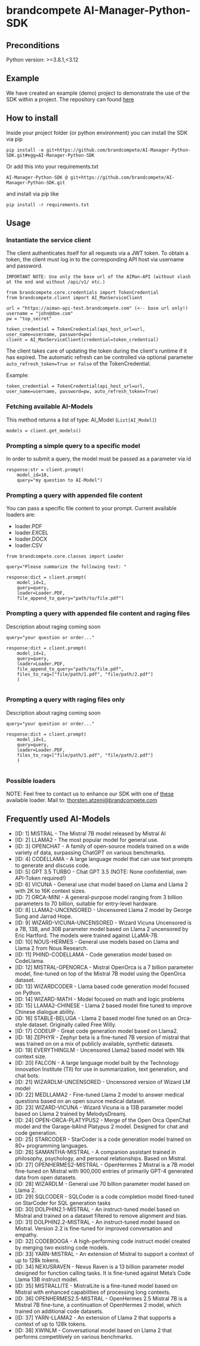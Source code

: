 # brandcompete AI-Manager-Python-SDK

## Preconditions

Python version: >=3.8.1,<3.12

## Example
We have created an example (demo) project to demonstrate the use of the SDK within a project.
The repository can found [here](https://github.com/brandcompete/AI-Manager-Usage-Example)

## How to install

Inside your project folder (or python environment) you can install the SDK via pip
```
pip install -e git+https://github.com/brandcompete/AI-Manager-Python-SDK.git#egg=AI-Manager-Python-SDK
```

Or add this into your requirements.txt
```
AI-Manager-Python-SDK @ git+https://github.com/brandcompete/AI-Manager-Python-SDK.git
```
and install via pip like
```
pip install -r requirements.txt
```


## Usage

### Instantiate the service client

The client authenticates itself for all requests via a JWT token. 
To obtain a token, the client must log in to the corresponding API host via username and password.

```
IMPORTANT NOTE: Use only the base url of the AIMan-API (without slash at the end and without /api/v1/ etc.)
```

```
from brandcompete.core.credentials import TokenCredential
from brandcompete.client import AI_ManServiceClient

url = "https://aiman-api-test.brandcompete.com" (<-- base url only!)
username = "john@doe.com"
pw = "top_secret"

token_credential = TokenCredential(api_host_url=url, user_name=username, password=pw)
client = AI_ManServiceClient(credential=token_credential)
```

The client takes care of updating the token during the client's runtime if it has expired.
The automatic refresh can be controlled via optional parameter ```auto_refresh_token=True or False``` of the TokenCredential.

Example:
```
token_credential = TokenCredential(api_host_url=url, user_name=username, password=pw, auto_refresh_token=True)
```

### Fetching available AI-Models

This method returns a list of type: AI_Model (```List[AI_Model]```)

```
models = client.get_models()
```

### Prompting a simple query to a specific model

In order to submit a query, the model must be passed as a parameter via id
```
response:str = client.prompt(
    model_id=10,
    query="my question to AI-Model")
```

### Prompting a query with appended file content

You can pass a specific file content to your prompt.
Current available loaders are:
- loader.PDF
- loader.EXCEL
- loader.DOCX
- loader.CSV

```
from brandcompete.core.classes import Loader

query="Please summarize the following text: "
    
response:dict = client.prompt(
    model_id=1, 
    query=query, 
    loader=Loader.PDF, 
    file_append_to_query="path/to/file.pdf")
```

### Prompting a query with appended file content and raging files

Description about raging coming soon

```
query="your question or order..."
    
response:dict = client.prompt(
    model_id=1, 
    query=query, 
    loader=Loader.PDF, 
    file_append_to_query="path/to/file.pdf",
    files_to_rag=["file/path/1.pdf", "file/path/2.pdf"]
    )
   
```

### Prompting a query with raging files only

Description about raging coming soon

```
query="your question or order..."
    
response:dict = client.prompt(
    model_id=1, 
    query=query, 
    loader=Loader.PDF, 
    files_to_rag=["file/path/1.pdf", "file/path/2.pdf"]
    )
   
```

### Possible loaders

NOTE: Feel free to contact us to enhance our SDK with one of [these](https://llamahub.ai/?tab=loaders) available loader.
Mail to: thorsten.atzeni@brandcompete.com
## Frequently used AI-Models

- [ID: 1] MISTRAL                   - The Mistral 7B model released by Mistral AI
- [ID: 2] LLAMA2                    - The most popular model for general use.
- [ID: 3] OPENCHAT                  - A family of open-source models trained on a wide variety of data, surpassing ChatGPT on various benchmarks.
- [ID: 4] CODELLAMA                 - A large language model that can use text prompts to generate and discuss code.
- [ID: 5] GPT 3.5 TURBO             - Chat GPT 3.5 (NOTE: None confidential, own API-Token required!)
- [ID: 6] VICUNA                    - General use chat model based on Llama and Llama 2 with 2K to 16K context sizes.
- [ID: 7] ORCA-MINI                 - A general-purpose model ranging from 3 billion parameters to 70 billion, suitable for entry-level hardware. 
- [ID: 8] LLAMA2-UNCENSORED         - Uncensored Llama 2 model by George Sung and Jarrad Hope.
- [ID: 9] WIZARD-VICUNA-UNCENSORED  - Wizard Vicuna Uncensored is a 7B, 13B, and 30B parameter model based on Llama 2 uncensored by Eric Hartford. The models were trained against LLaMA-7B.
- [ID: 10] NOUS-HERMES               - General use models based on Llama and Llama 2 from Nous Research.
- [ID: 11] PHIND-CODELLAMA           - Code generation model based on CodeLlama.
- [ID: 12] MISTRAL-OPENORCA          - Mistral OpenOrca is a 7 billion parameter model, fine-tuned on top of the Mistral 7B model using the OpenOrca dataset.
- [ID: 13] WIZARDCODER               - Llama based code generation model focused on Python.
- [ID: 14] WIZARD-MATH               - Model focused on math and logic problems
- [ID: 15] LLAMA2-CHINESE            - Llama 2 based model fine tuned to improve Chinese dialogue ability.
- [ID: 16] STABLE-BELUGA             - Llama 2 based model fine tuned on an Orca-style dataset. Originally called Free Willy.
- [ID: 17] CODEUP                    - Great code generation model based on Llama2.
- [ID: 18] ZEPHYR                    - Zephyr beta is a fine-tuned 7B version of mistral that was trained on on a mix of publicly available, synthetic datasets.
- [ID: 19] EVERYTHINGLM              - Uncensored Llama2 based model with 16k context size.
- [ID: 20] FALCON                    - A large language model built by the Technology Innovation Institute (TII) for use in summarization, text generation, and chat bots.
- [ID: 21] WIZARDLM-UNCENSORED       - Uncensored version of Wizard LM model
- [ID: 22] MEDLLAMA2                 - Fine-tuned Llama 2 model to answer medical questions based on an open source medical dataset.
- [ID: 23] WIZARD-VICUNA             - Wizard Vicuna is a 13B parameter model based on Llama 2 trained by MelodysDreamj.
- [ID: 24] OPEN-ORCA-PLATYPUS2       - Merge of the Open Orca OpenChat model and the Garage-bAInd Platypus 2 model. Designed for chat and code generation.
- [ID: 25] STARCODER                 - StarCoder is a code generation model trained on 80+ programming languages.
- [ID: 26] SAMANTHA-MISTRAL          - A companion assistant trained in philosophy, psychology, and personal relationships. Based on Mistral.
- [ID: 27] OPENHERMES2-MISTRAL       - OpenHermes 2 Mistral is a 7B model fine-tuned on Mistral with 900,000 entries of primarily GPT-4 generated data from open datasets.
- [ID: 28] WIZARDLM                  - General use 70 billion parameter model based on Llama 2.
- [ID: 29] SQLCODER                  - SQLCoder is a code completion model fined-tuned on StarCoder for SQL generation tasks
- [ID: 30] DOLPHIN2.1-MISTRAL        - An instruct-tuned model based on Mistral and trained on a dataset filtered to remove alignment and bias.
- [ID: 31] DOLPHIN2.2-MISTRAL        - An instruct-tuned model based on Mistral. Version 2.2 is fine-tuned for improved conversation and empathy.
- [ID: 32] CODEBOOGA                 - A high-performing code instruct model created by merging two existing code models.
- [ID: 33] YARN-MISTRAL              - An extension of Mistral to support a context of up to 128k tokens.
- [ID: 34] NEXUSRAVEN                - Nexus Raven is a 13 billion parameter model designed for function calling tasks. It is fine-tuned against Meta’s Code Llama 13B instruct model.
- [ID: 35] MISTRALLITE               - MistralLite is a fine-tuned model based on Mistral with enhanced capabilities of processing long contexts.
- [ID: 36] OPENHERMES2.5-MISTRAL     - OpenHermes 2.5 Mistral 7B is a Mistral 7B fine-tune, a continuation of OpenHermes 2 model, which trained on additional code datasets.
- [ID: 37] YARN-LLAMA2               - An extension of Llama 2 that supports a context of up to 128k tokens.
- [ID: 38] XWINLM                    - Conversational model based on Llama 2 that performs competitively on various benchmarks.

